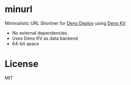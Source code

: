 # minurl

Minimalistic URL Shortner for [Deno Deploy](https://deno.com/deploy) using
[Deno KV](https://deno.com/kv)

- No external dependencies
- Uses Deno KV as data backend
- 64-bit space

# License

MIT
